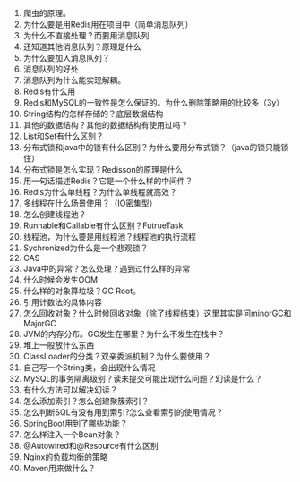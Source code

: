 1. 爬虫的原理。
2. 为什么要是用Redis用在项目中（简单消息队列）
3. 为什么不直接处理？而要用消息队列
4. 还知道其他消息队列？原理是什么
5. 为什么要加入消息队列？
6. 消息队列的好处
7. 消息队列为什么能实现解耦。
8. Redis有什么用
9. Redis和MySQL的一致性是怎么保证的。为什么删除策略用的比较多（3y）
10. String结构的怎样存储的？底层数据结构
11. 其他的数据结构？其他的数据结构有使用过吗？
12. List和Set有什么区别？
13. 分布式锁和java中的锁有什么区别？为什么要用分布式锁？（java的锁只能锁住）
14. 分布式锁是怎么实现？Redisson的原理是什么
15. 用一句话描述Redis？它是一个什么样的中间件？
16. Redis为什么单线程？为什么单线程就高效？
17. 多线程在什么场景使用？（IO密集型）
18. 怎么创建线程池？
19. Runnable和Callable有什么区别？FutrueTask
20. 线程池，为什么要是用线程池？线程池的执行流程
21. Sychronized为什么是一个悲观锁？
22. CAS
23. Java中的异常？怎么处理？遇到过什么样的异常
24. 什么时候会发生OOM
25. 什么样的对象算垃圾？GC Root。
26. 引用计数法的具体内容
27. 怎么回收对象？什么时候回收对象（除了线程结束）这里其实是问minorGC和MajorGC
28. JVM的内存分布。GC发生在哪里？为什么不发生在栈中？
29. 堆上一般放什么东西
30. ClassLoader的分类？双亲委派机制？为什么要使用？
31. 自己写一个String类，会出现什么情况
32. MySQL的事务隔离级别？读未提交可能出现什么问题？幻读是什么？
33. 有什么方法可以解决幻读？
34. 怎么添加索引？怎么创建聚簇索引？
35. 怎么判断SQL有没有用到索引?怎么查看索引的使用情况？
36. SpringBoot用到了哪些功能？
37. 怎么样注入一个Bean对象？
38. @Autowired和@Resource有什么区别
39. Nginx的负载均衡的策略
40. Maven用来做什么？